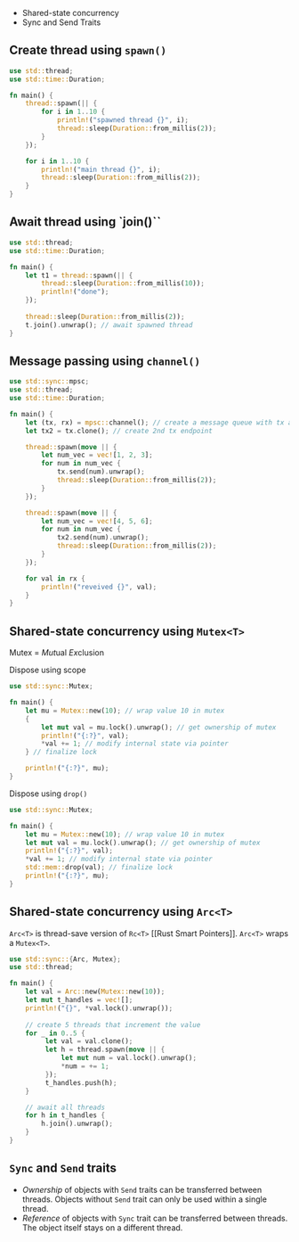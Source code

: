 - Shared-state concurrency
- Sync and Send Traits

## Create thread using `spawn()`

```rust
use std::thread;
use std::time::Duration;

fn main() {
    thread::spawn(|| {
        for i in 1..10 {
            println!("spawned thread {}", i);
            thread::sleep(Duration::from_millis(2));
        }
    });

    for i in 1..10 {
        println!("main thread {}", i);
        thread::sleep(Duration::from_millis(2));
    }
}
```

## Await thread using `join()``

```rust
use std::thread;
use std::time::Duration;

fn main() {
    let t1 = thread::spawn(|| {
        thread::sleep(Duration::from_millis(10));
        println!("done");
    });
    
    thread::sleep(Duration::from_millis(2));
    t.join().unwrap(); // await spawned thread
}
```

## Message passing using `channel()`

```rust
use std::sync::mpsc;
use std::thread;
use std::time::Duration;

fn main() {
    let (tx, rx) = mpsc::channel(); // create a message queue with tx and rx endpoints
    let tx2 = tx.clone(); // create 2nd tx endpoint

    thread::spawn(move || {
        let num_vec = vec![1, 2, 3];
        for num in num_vec {
            tx.send(num).unwrap();
            thread::sleep(Duration::from_millis(2));
        }
    });

    thread::spawn(move || {
        let num_vec = vec![4, 5, 6];
        for num in num_vec {
            tx2.send(num).unwrap();
            thread::sleep(Duration::from_millis(2));
        }
    });

    for val in rx {
        println!("reveived {}", val);
    }
}
```

## Shared-state concurrency using `Mutex<T>`

Mutex = *Mut*ual *Ex*clusion

Dispose using scope
```rust
use std::sync::Mutex;

fn main() {
    let mu = Mutex::new(10); // wrap value 10 in mutex
    {
        let mut val = mu.lock().unwrap(); // get ownership of mutex
        println!("{:?}", val);
        *val += 1; // modify internal state via pointer
    } // finalize lock

    println!("{:?}", mu);
}
```

Dispose using `drop()`
```rust
use std::sync::Mutex;

fn main() {
    let mu = Mutex::new(10); // wrap value 10 in mutex
	let mut val = mu.lock().unwrap(); // get ownership of mutex
	println!("{:?}", val);
	*val += 1; // modify internal state via pointer
    std::mem::drop(val); // finalize lock
    println!("{:?}", mu);
}
```

## Shared-state concurrency using `Arc<T>`

`Arc<T>` is thread-save version of `Rc<T>` [[Rust Smart Pointers]].
`Arc<T>` wraps a `Mutex<T>`.

```rust
use std::sync::{Arc, Mutex};
use std::thread;

fn main() {
    let val = Arc::new(Mutex::new(10));
    let mut t_handles = vec![];
	println!("{}", *val.lock().unwrap());
	
	// create 5 threads that increment the value
	for _ in 0..5 {
	     let val = val.clone();
	     let h = thread.spawn(move || {
	         let mut num = val.lock().unwrap();
	         *num = += 1;
	     });
	     t_handles.push(h);
	}

    // await all threads
    for h in t_handles {
        h.join().unwrap();
    }
}
```

## `Sync` and `Send` traits

- *Ownership* of objects with `Send` traits can be transferred between threads. Objects without `Send` trait can only be used within a single thread.
- *Reference* of objects with `Sync` trait can be transferred between threads. The object itself stays on a different thread.
